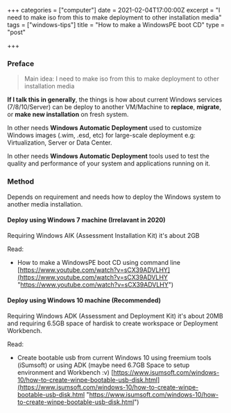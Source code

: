 +++
categories = ["computer"]
date = 2021-02-04T17:00:00Z
excerpt = "I need to make iso from this to make deployment to other installation media"
tags = ["windows-tips"]
title = "How to make a WindowsPE boot CD"
type = "post"

+++
### Preface

> Main idea: I need to make iso from this to make deployment to other installation media

**If I talk this in generally**, the things is how about current Windows services (7/8/10/Server) can be deploy to another VM/Machine to **replace**, **migrate**, or **make new installation** on fresh system.

In other needs **Windows Automatic Deployment** used to customize Windows images (.wim, .esd, etc) for large-scale deployment e.g: Virtualization, Server or Data Center.

In other needs **Windows Automatic Deployment** tools used to test the quality and performance of your system and applications running on it.

### Method

Depends on requirement and needs how to deploy the Windows system to another media installation.

#### Deploy using Windows 7 machine (Irrelavant in 2020)

Requiring Windows AIK (Assessment Installation Kit) it's about 2GB

Read: 

* How to make a WindowsPE boot CD using command line [https://www.youtube.com/watch?v=sCX39ADVLHY](https://www.youtube.com/watch?v=sCX39ADVLHY "https://www.youtube.com/watch?v=sCX39ADVLHY")

#### Deploy using Windows 10 machine (Recommended)

Requiring Windows ADK (Assessment and Deployment Kit) it's about 20MB and requiring 6.5GB space of hardisk to create workspace or Deployment Workbench.

Read:

* Create bootable usb from current Windows 10 using freemium tools (iSumsoft) or using ADK (maybe need 6.7GB Space to setup environment and Workbench :v) [https://www.isumsoft.com/windows-10/how-to-create-winpe-bootable-usb-disk.html](https://www.isumsoft.com/windows-10/how-to-create-winpe-bootable-usb-disk.html "https://www.isumsoft.com/windows-10/how-to-create-winpe-bootable-usb-disk.html")